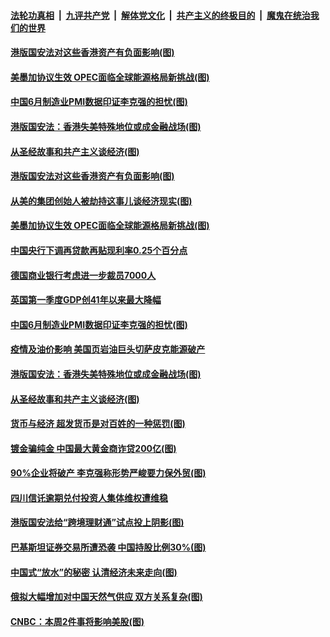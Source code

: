 

####  [法轮功真相](../../../../basic/blob/master/README.md?t=07020202) &nbsp;|&nbsp; [九评共产党](../../../../9ping.md/blob/master/README.md?t=07020202) &nbsp;|&nbsp; [解体党文化](../../../../jtdwh.md/blob/master/README.md?t=07020202)  &nbsp;|&nbsp; [共产主义的终极目的](../../../../gczydzjmd.md/blob/master/README.md?t=07020202) &nbsp;|&nbsp; [魔鬼在统治我们的世界](../../../../mgztzwmdsj.md/blob/master/README.md?t=07020202) 

#### [港版国安法对这些香港资产有负面影响(图)](../pages/p5/938357.md?t=07020202) 

#### [美墨加协议生效 OPEC面临全球能源格局新挑战(图)](../pages/p5/938340.md?t=07020202) 


#### [中国6月制造业PMI数据印证李克强的担忧(图)](../pages/p5/938245.md?t=07020202) 

#### [港版国安法：香港失美特殊地位或成金融战场(图)](../pages/p5/938230.md?t=07020202) 

#### [从圣经故事和共产主义谈经济(图)](../pages/p5/938133.md?t=07020202) 

#### [港版国安法对这些香港资产有负面影响(图)](../pages/p5/938357.md?t=07020202) 

#### [从美的集团创始人被劫持这事儿谈经济现实(图)](../pages/p5/938344.md?t=07020202) 

#### [美墨加协议生效 OPEC面临全球能源格局新挑战(图)](../pages/p5/938340.md?t=07020202) 


#### [中国央行下调再贷款再贴现利率0.25个百分点](../pages/p5/938264.md?t=07020202) 

#### [德国商业银行考虑进一步裁员7000人](../pages/p5/938262.md?t=07020202) 

#### [英国第一季度GDP创41年以来最大降幅](../pages/p5/938261.md?t=07020202) 

#### [中国6月制造业PMI数据印证李克强的担忧(图)](../pages/p5/938245.md?t=07020202) 

#### [疫情及油价影响 美国页岩油巨头切萨皮克能源破产](../pages/p5/938232.md?t=07020202) 

#### [港版国安法：香港失美特殊地位或成金融战场(图)](../pages/p5/938230.md?t=07020202) 

#### [从圣经故事和共产主义谈经济(图)](../pages/p5/938133.md?t=07020202) 

#### [货币与经济 超发货币是对百姓的一种惩罚(图)](../pages/p5/938130.md?t=07020202) 

#### [镀金骗纯金 中国最大黄金商诈贷200亿(图)](../pages/p5/938160.md?t=07020202) 

#### [90%企业将破产 李克强称形势严峻要力保外贸(图)](../pages/p5/938142.md?t=07020202) 

#### [四川信讬逾期兑付投资人集体维权遭维稳](../pages/p5/938159.md?t=07020202) 

#### [港版国安法给“跨境理财通”试点投上阴影(图)](../pages/p5/938156.md?t=07020202) 

#### [巴基斯坦证券交易所遭恐袭 中国持股比例30%(图)](../pages/p5/938118.md?t=07020202) 

#### [中国式“放水”的秘密 认清经济未来走向(图)](../pages/p5/938113.md?t=07020202) 

#### [俄拟大幅增加对中国天然气供应 双方关系复杂(图)](../pages/p5/938110.md?t=07020202) 

#### [CNBC：本周2件事将影响美股(图)](../pages/p5/938078.md?t=07020202) 

